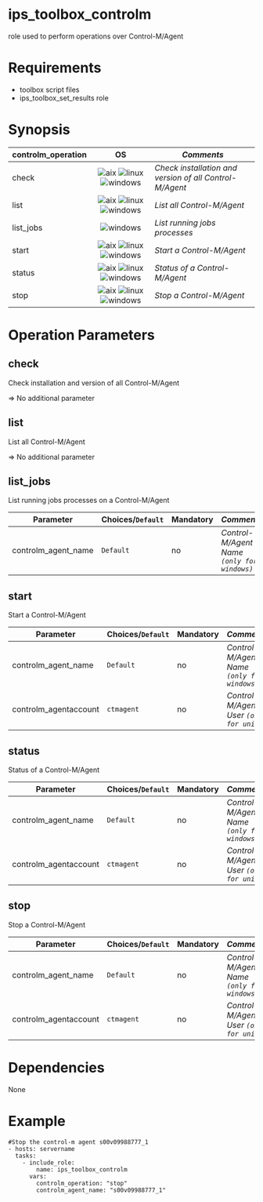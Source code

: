  ips_toolbox_controlm
=====================

role used to perform operations over Control-M/Agent

Requirements
============

- toolbox script files
- ips_toolbox_set_results role

Synopsis
========

**controlm_operation** | **OS** | ***Comments***
---------------------- |:------:| --------
check                  |![aix](https://gitlab-dogen.group.echonet/Production-mutualisee/IPS/toolbox_next_gen/toolbox_next_gen/ips_toolbox_launcher/raw/master/images/AIX.png) ![linux](https://gitlab-dogen.group.echonet/Production-mutualisee/IPS/toolbox_next_gen/toolbox_next_gen/ips_toolbox_launcher/raw/master/images/redhat.png) ![windows](https://gitlab-dogen.group.echonet/Production-mutualisee/IPS/toolbox_next_gen/toolbox_next_gen/ips_toolbox_launcher/raw/master/images/windows.png) | *Check installation and version of all Control-M/Agent*
list                   |![aix](https://gitlab-dogen.group.echonet/Production-mutualisee/IPS/toolbox_next_gen/toolbox_next_gen/ips_toolbox_launcher/raw/master/images/AIX.png) ![linux](https://gitlab-dogen.group.echonet/Production-mutualisee/IPS/toolbox_next_gen/toolbox_next_gen/ips_toolbox_launcher/raw/master/images/redhat.png) ![windows](https://gitlab-dogen.group.echonet/Production-mutualisee/IPS/toolbox_next_gen/toolbox_next_gen/ips_toolbox_launcher/raw/master/images/windows.png) | *List all Control-M/Agent*
list_jobs              |![windows](https://gitlab-dogen.group.echonet/Production-mutualisee/IPS/toolbox_next_gen/toolbox_next_gen/ips_toolbox_launcher/raw/master/images/windows.png) | *List running jobs processes*
start                  |![aix](https://gitlab-dogen.group.echonet/Production-mutualisee/IPS/toolbox_next_gen/toolbox_next_gen/ips_toolbox_launcher/raw/master/images/AIX.png) ![linux](https://gitlab-dogen.group.echonet/Production-mutualisee/IPS/toolbox_next_gen/toolbox_next_gen/ips_toolbox_launcher/raw/master/images/redhat.png) ![windows](https://gitlab-dogen.group.echonet/Production-mutualisee/IPS/toolbox_next_gen/toolbox_next_gen/ips_toolbox_launcher/raw/master/images/windows.png) | *Start a Control-M/Agent*
status                 |![aix](https://gitlab-dogen.group.echonet/Production-mutualisee/IPS/toolbox_next_gen/toolbox_next_gen/ips_toolbox_launcher/raw/master/images/AIX.png) ![linux](https://gitlab-dogen.group.echonet/Production-mutualisee/IPS/toolbox_next_gen/toolbox_next_gen/ips_toolbox_launcher/raw/master/images/redhat.png) ![windows](https://gitlab-dogen.group.echonet/Production-mutualisee/IPS/toolbox_next_gen/toolbox_next_gen/ips_toolbox_launcher/raw/master/images/windows.png) | *Status of a Control-M/Agent*
stop                   |![aix](https://gitlab-dogen.group.echonet/Production-mutualisee/IPS/toolbox_next_gen/toolbox_next_gen/ips_toolbox_launcher/raw/master/images/AIX.png) ![linux](https://gitlab-dogen.group.echonet/Production-mutualisee/IPS/toolbox_next_gen/toolbox_next_gen/ips_toolbox_launcher/raw/master/images/redhat.png) ![windows](https://gitlab-dogen.group.echonet/Production-mutualisee/IPS/toolbox_next_gen/toolbox_next_gen/ips_toolbox_launcher/raw/master/images/windows.png) | *Stop a Control-M/Agent*

Operation Parameters
====================
check
-----

Check installation and version of all Control-M/Agent

=> No additional parameter

list
-----

List all Control-M/Agent

=> No additional parameter

list_jobs
-----

List running jobs processes on a Control-M/Agent

**Parameter**         | **Choices/`Default`** | **Mandatory** | ***Comments***
-------------------   | --------------------- | ------------- | --------------
controlm_agent_name   | `Default`             | no            | *Control-M/Agent Name `(only for windows)`*


start
-----

Start a Control-M/Agent

**Parameter**         | **Choices/`Default`** | **Mandatory** | ***Comments***
-------------------   | --------------------- | ------------- | --------------
controlm_agent_name   | `Default`             | no            | *Control-M/Agent Name `(only for windows)`*
controlm_agentaccount | `ctmagent`            | no            | *Control-M/Agent User `(only for unix)`*

status
-----

Status of a Control-M/Agent

**Parameter**         | **Choices/`Default`** | **Mandatory** | ***Comments***
-------------------   | --------------------- | ------------- | --------------
controlm_agent_name   | `Default`             | no            | *Control-M/Agent Name `(only for windows)`*
controlm_agentaccount | `ctmagent`            | no            | *Control-M/Agent User `(only for unix)`*

stop
-----

Stop a Control-M/Agent

**Parameter**         | **Choices/`Default`** | **Mandatory** | ***Comments***
-------------------   | --------------------- | ------------- | --------------
controlm_agent_name   | `Default`             | no            | *Control-M/Agent Name `(only for windows)`*
controlm_agentaccount | `ctmagent`            | no            | *Control-M/Agent User `(only for unix)`*

Dependencies
============

 None

Example
=======

```
#Stop the control-m agent s00v09988777_1  
- hosts: servername
  tasks:
    - include_role:
        name: ips_toolbox_controlm
      vars:
        controlm_operation: "stop"
        controlm_agent_name: "s00v09988777_1"
        
```
